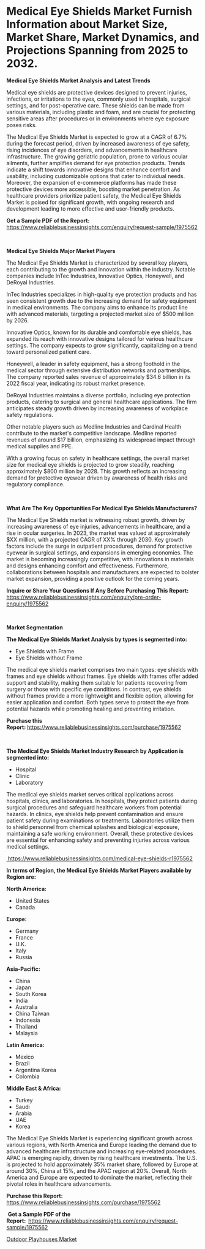 <p><h1>Medical Eye Shields Market Furnish Information about Market Size, Market Share, Market Dynamics, and Projections Spanning from 2025 to 2032.</h1></p><p><strong>Medical Eye Shields Market Analysis and Latest Trends</strong></p>
<p><p>Medical eye shields are protective devices designed to prevent injuries, infections, or irritations to the eyes, commonly used in hospitals, surgical settings, and for post-operative care. These shields can be made from various materials, including plastic and foam, and are crucial for protecting sensitive areas after procedures or in environments where eye exposure poses risks.</p><p>The Medical Eye Shields Market is expected to grow at a CAGR of 6.7% during the forecast period, driven by increased awareness of eye safety, rising incidences of eye disorders, and advancements in healthcare infrastructure. The growing geriatric population, prone to various ocular ailments, further amplifies demand for eye protection products. Trends indicate a shift towards innovative designs that enhance comfort and usability, including customizable options that cater to individual needs. Moreover, the expansion of e-commerce platforms has made these protective devices more accessible, boosting market penetration. As healthcare providers prioritize patient safety, the Medical Eye Shields Market is poised for significant growth, with ongoing research and development leading to more effective and user-friendly products.</p></p>
<p><strong>Get a Sample PDF of the Report:&nbsp;</strong> <a href="https://www.reliablebusinessinsights.com/enquiry/request-sample/1975562?utm_campaign=2301&utm_medium=2&utm_source=Github&utm_content=ia&utm_term=05042025&utm_id=medical-eye-shields">https://www.reliablebusinessinsights.com/enquiry/request-sample/1975562</a></p>
<p>&nbsp;</p>
<p><strong>Medical Eye Shields Major Market Players</strong></p>
<p><p>The Medical Eye Shields Market is characterized by several key players, each contributing to the growth and innovation within the industry. Notable companies include InTec Industries, Innovative Optics, Honeywell, and DeRoyal Industries. </p><p>InTec Industries specializes in high-quality eye protection products and has seen consistent growth due to the increasing demand for safety equipment in medical environments. The company aims to enhance its product line with advanced materials, targeting a projected market size of $500 million by 2026.</p><p>Innovative Optics, known for its durable and comfortable eye shields, has expanded its reach with innovative designs tailored for various healthcare settings. The company expects to grow significantly, capitalizing on a trend toward personalized patient care.</p><p>Honeywell, a leader in safety equipment, has a strong foothold in the medical sector through extensive distribution networks and partnerships. The company reported sales revenue of approximately $34.6 billion in its 2022 fiscal year, indicating its robust market presence.</p><p>DeRoyal Industries maintains a diverse portfolio, including eye protection products, catering to surgical and general healthcare applications. The firm anticipates steady growth driven by increasing awareness of workplace safety regulations.</p><p>Other notable players such as Medline Industries and Cardinal Health contribute to the market's competitive landscape. Medline reported revenues of around $17 billion, emphasizing its widespread impact through medical supplies and PPE.</p><p>With a growing focus on safety in healthcare settings, the overall market size for medical eye shields is projected to grow steadily, reaching approximately $800 million by 2028. This growth reflects an increasing demand for protective eyewear driven by awareness of health risks and regulatory compliance.</p></p>
<p>&nbsp;</p>
<p><strong>What Are The Key Opportunities For Medical Eye Shields Manufacturers?</strong></p>
<p><p>The Medical Eye Shields market is witnessing robust growth, driven by increasing awareness of eye injuries, advancements in healthcare, and a rise in ocular surgeries. In 2023, the market was valued at approximately $XX million, with a projected CAGR of XX% through 2030. Key growth factors include the surge in outpatient procedures, demand for protective eyewear in surgical settings, and expansions in emerging economies. The market is becoming increasingly competitive, with innovations in materials and designs enhancing comfort and effectiveness. Furthermore, collaborations between hospitals and manufacturers are expected to bolster market expansion, providing a positive outlook for the coming years.</p></p>
<p><strong>Inquire or Share Your Questions If Any Before Purchasing This Report:</strong> <a href="https://www.reliablebusinessinsights.com/enquiry/pre-order-enquiry/1975562?utm_campaign=2301&utm_medium=2&utm_source=Github&utm_content=ia&utm_term=05042025&utm_id=medical-eye-shields">https://www.reliablebusinessinsights.com/enquiry/pre-order-enquiry/1975562</a></p>
<p>&nbsp;</p>
<p><strong>Market Segmentation</strong></p>
<p><strong>The Medical Eye Shields Market Analysis by types is segmented into:</strong></p>
<p><ul><li>Eye Shields with Frame</li><li>Eye Shields without Frame</li></ul></p>
<p><p>The medical eye shields market comprises two main types: eye shields with frames and eye shields without frames. Eye shields with frames offer added support and stability, making them suitable for patients recovering from surgery or those with specific eye conditions. In contrast, eye shields without frames provide a more lightweight and flexible option, allowing for easier application and comfort. Both types serve to protect the eye from potential hazards while promoting healing and preventing irritation.</p></p>
<p><strong>Purchase this Report:&nbsp;</strong><a href="https://www.reliablebusinessinsights.com/purchase/1975562?utm_campaign=2301&utm_medium=2&utm_source=Github&utm_content=ia&utm_term=05042025&utm_id=medical-eye-shields">https://www.reliablebusinessinsights.com/purchase/1975562</a></p>
<p>&nbsp;</p>
<p><strong>The Medical Eye Shields Market Industry Research by Application is segmented into:</strong></p>
<p><ul><li>Hospital</li><li>Clinic</li><li>Laboratory</li></ul></p>
<p><p>The medical eye shields market serves critical applications across hospitals, clinics, and laboratories. In hospitals, they protect patients during surgical procedures and safeguard healthcare workers from potential hazards. In clinics, eye shields help prevent contamination and ensure patient safety during examinations or treatments. Laboratories utilize them to shield personnel from chemical splashes and biological exposure, maintaining a safe working environment. Overall, these protective devices are essential for enhancing safety and preventing injuries across various medical settings.</p></p>
<p><a href="https://www.reliablebusinessinsights.com/medical-eye-shields-r1975562?utm_campaign=2301&utm_medium=2&utm_source=Github&utm_content=ia&utm_term=05042025&utm_id=medical-eye-shields">&nbsp;https://www.reliablebusinessinsights.com/medical-eye-shields-r1975562</a></p>
<p><strong>In terms of Region, the Medical Eye Shields Market Players available by Region are:</strong></p>
<p>
    <p> <strong> North America: </strong>
        <ul>
            <li>United States</li>
            <li>Canada</li>
        </ul>
        </p> 
    <p> <strong> Europe: </strong>
        <ul>
            <li>Germany</li>
            <li>France</li>
            <li>U.K.</li>
            <li>Italy</li>
            <li>Russia</li>
        </ul>
        </p> 
    <p> <strong> Asia-Pacific: </strong>
        <ul>
            <li>China</li>
            <li>Japan</li>
            <li>South Korea</li>
            <li>India</li>
            <li>Australia</li>
            <li>China Taiwan</li>
            <li>Indonesia</li>
            <li>Thailand</li>
            <li>Malaysia</li>
        </ul>
        </p> 
    <p> <strong> Latin America: </strong>
        <ul>
            <li>Mexico</li>
            <li>Brazil</li>
            <li>Argentina Korea</li>
            <li>Colombia</li>
        </ul>
        </p> 
    <p> <strong> Middle East & Africa: </strong>
        <ul>
            <li>Turkey</li>
            <li>Saudi</li>
            <li>Arabia</li>
            <li>UAE</li>
            <li>Korea</li>
        </ul>
    </p>
    </p>
<p><p>The Medical Eye Shields Market is experiencing significant growth across various regions, with North America and Europe leading the demand due to advanced healthcare infrastructure and increasing eye-related procedures. APAC is emerging rapidly, driven by rising healthcare investments. The U.S. is projected to hold approximately 35% market share, followed by Europe at around 30%, China at 15%, and the APAC region at 20%. Overall, North America and Europe are expected to dominate the market, reflecting their pivotal roles in healthcare advancements.</p></p>
<p><strong>Purchase this Report: </strong><a href="https://www.reliablebusinessinsights.com/purchase/1975562?utm_campaign=2301&utm_medium=2&utm_source=Github&utm_content=ia&utm_term=05042025&utm_id=medical-eye-shields">https://www.reliablebusinessinsights.com/purchase/1975562</a></p>
<p>&nbsp;<strong>Get a Sample PDF of the Report:&nbsp;&nbsp;</strong><a href="https://www.reliablebusinessinsights.com/enquiry/request-sample/1975562?utm_campaign=2301&utm_medium=2&utm_source=Github&utm_content=ia&utm_term=05042025&utm_id=medical-eye-shields">https://www.reliablebusinessinsights.com/enquiry/request-sample/1975562</a></p>
<p><strong></strong></p>
<p><p><a href="https://github.com/kbollin866/Market-Research-Report-List-1/blob/main/outdoor-playhouses-market.md?utm_campaign=2301&utm_medium=2&utm_source=Github&utm_content=ia&utm_term=05042025&utm_id=medical-eye-shields">Outdoor Playhouses Market</a></p></p>